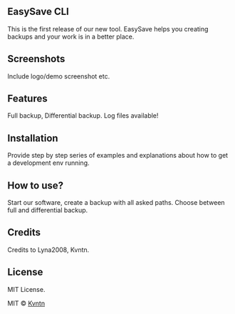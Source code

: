 ## EasySave CLI
This is the first release of our new tool.
EasySave helps you creating backups and your work is in a better place.

## Screenshots
Include logo/demo screenshot etc.

## Features
Full backup, Differential backup.
Log files available!

## Installation
Provide step by step series of examples and explanations about how to get a development env running.

## How to use?
Start our software, create a backup with all asked paths.
Choose between full and differential backup.

## Credits
Credits to Lyna2008, Kvntn.

## License
MIT License.

MIT © [Kvntn]()